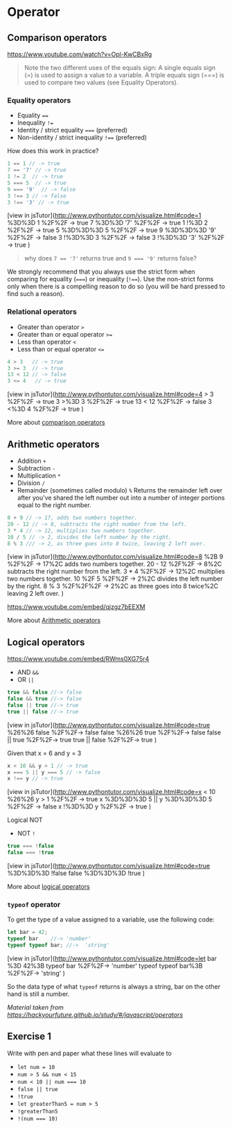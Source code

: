 # Operator



## Comparison operators

https://www.youtube.com/watch?v=Opl-KwCBxRg



> Note the two different uses of the equals sign:
> A single equals sign (=) is used to assign a value to a variable.
> A triple equals sign (===) is used to compare two values (see Equality Operators).



### Equality operators

- Equality `==`
- Inequality `!=`
- Identity / strict equality `===` (preferred)
- Non-identity / strict inequality `!==` (preferred)

How does this work in practice?

```javascript
1 == 1 // -> true
7 == '7' // -> true
1 != 2  // -> true
5 === 5  // -> true
9 === '9'  // -> false
3 !== 3 // -> false
3 !== '3' // -> true
```

[view in jsTutor](http://www.pythontutor.com/visualize.html#code=1 %3D%3D 1 %2F%2F -> true 7 %3D%3D '7' %2F%2F -> true 1 !%3D 2  %2F%2F -> true 5 %3D%3D%3D 5  %2F%2F -> true 9 %3D%3D%3D '9'  %2F%2F -> false 3 !%3D%3D 3 %2F%2F -> false 3 !%3D%3D '3' %2F%2F -> true )

> why does `7 == '7'` returns true and `9 === '9'` returns false?

We strongly recommend that you always use the strict form when comparing for equality (`===`) or inequality (`!==`). Use the non-strict forms only when there is a compelling reason to do so (you will be hard pressed to find such a reason).



### Relational operators

- Greater than operator `>`
- Greater than or equal operator `>=`
- Less than operator `<`
- Less than or equal operator `<=`

```javascript
4 > 3   // -> true
3 >= 3  // -> true
13 < 12 // -> false
3 <= 4   // -> true
```

[view in jsTutor](http://www.pythontutor.com/visualize.html#code=4 > 3   %2F%2F -> true 3 >%3D 3  %2F%2F -> true 13 < 12 %2F%2F -> false 3 <%3D 4   %2F%2F -> true )

More about [comparison operators](https://developer.mozilla.org/en-US/docs/Web/JavaScript/Reference/Operators/Comparison_Operators)



## Arithmetic operators

- Addition `+`
- Subtraction `-`
- Multiplication `*`
- Division `/`
- Remainder (sometimes called modulo) `%` 
  Returns the remainder left over after you've shared the left number  out into a number of integer portions equal to the right number.

```javascript
8 + 9 // -> 17, adds two numbers together.
20 - 12 // -> 8, subtracts the right number from the left.
3 * 4 // -> 12, multiplies two numbers together.
10 / 5 // -> 2, divides the left number by the right.
8 % 3 /// -> 2, as three goes into 8 twice, leaving 2 left over.
```

[view in jsTutor](http://www.pythontutor.com/visualize.html#code=8 %2B 9 %2F%2F -> 17%2C adds two numbers together. 20 - 12 %2F%2F -> 8%2C subtracts the right number from the left. 3 * 4 %2F%2F -> 12%2C multiplies two numbers together. 10 %2F 5 %2F%2F -> 2%2C divides the left number by the right. 8 % 3 %2F%2F%2F -> 2%2C as three goes into 8 twice%2C leaving 2 left over. )



https://www.youtube.com/embed/qjzgz7bEEXM

More about [Arithmetic operators](https://developer.mozilla.org/en-US/docs/Web/JavaScript/Reference/Operators/Arithmetic_Operators#.25_.28Modulus.29)



## Logical operators

https://www.youtube.com/embed/RWms0XG75r4



- AND `&&`
- OR `||`

```javascript
true && false //-> false
false && true //-> false
false || true //-> true
true || false //-> true
```

[view in jsTutor](http://www.pythontutor.com/visualize.html#code=true %26%26 false %2F%2F-> false false %26%26 true %2F%2F-> false false || true %2F%2F-> true true || false %2F%2F-> true )

Given that x = 6 and y = 3

```javascript
x < 10 && y > 1 // -> true
x === 5 || y === 5 // -> false
x !== y // -> true
```

[view in jsTutor](http://www.pythontutor.com/visualize.html#code=x < 10 %26%26 y > 1 %2F%2F -> true x %3D%3D%3D 5 || y %3D%3D%3D 5 %2F%2F -> false x !%3D%3D y %2F%2F -> true )

Logical NOT

- NOT `!`

```javascript
true === !false
false === !true
```

[view in jsTutor](http://www.pythontutor.com/visualize.html#code=true %3D%3D%3D !false false %3D%3D%3D !true )

More about [logical operators](https://developer.mozilla.org/en-US/docs/Web/JavaScript/Reference/Operators/Logical_Operators)



### `typeof` operator

To get the type of a value assigned to a variable, use the following code:

```javascript
let bar = 42; 
typeof bar    //-> 'number' 
typeof typeof bar; //->  'string'
```

[view in jsTutor](http://www.pythontutor.com/visualize.html#code=let bar %3D 42%3B  typeof bar    %2F%2F-> 'number'  typeof typeof bar%3B %2F%2F->  'string' )

So the data type of what `typeof` returns is always a string, bar on the other hand is still a number.

*Material taken from https://hackyourfuture.github.io/study/#/javascript/operators*



## Exercise 1

Write with pen and paper what these lines will evaluate to

- `let num = 10`
- `num > 5 && num < 15`
- `num < 10 || num === 10`
- `false || true`
- `!true`
- `let greaterThan5 = num > 5`
- `!greaterThan5`
- `!(num === 10)`

